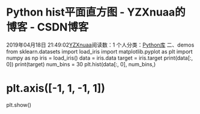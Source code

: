 # Python hist平面直方图 - YZXnuaa的博客 - CSDN博客
2019年04月18日 21:49:02[YZXnuaa](https://me.csdn.net/YZXnuaa)阅读数：1
个人分类：[Python库](https://blog.csdn.net/YZXnuaa/article/category/7389269)
二、demos
from sklearn.datasets import load_iris
import matplotlib.pyplot as plt
import numpy as np
iris = load_iris()
data = iris.data
target = iris.target
print(data[:, 0])
print(target)
num_bins = 30
plt.hist(data[:, 0], num_bins,)
# plt.axis([-1, 1, -1, 1])
plt.show()
